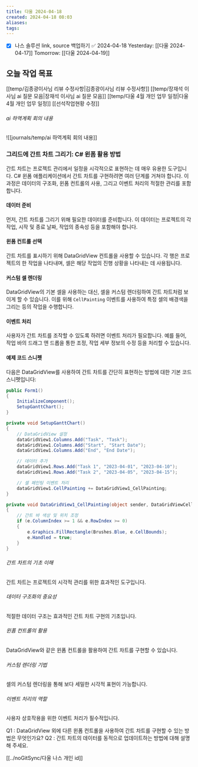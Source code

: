 ```yaml
---
title: 다울 2024-04-18
created: 2024-04-18 08:03
aliases: 
tags:
---
```

- [x] 나스 솔루션 link, source 백업하기 ✅ 2024-04-18
Yesterday: [[다울 2024-04-17]]
Tomorrow: [[다울 2024-04-19]]

## 오늘 작업 목표
[[temp/김종광이사님 리뷰 수정사항|김종광이사님 리뷰 수정사항]]
[[temp/장재석 이사님 ai 질문 모음|장재석 이사님 ai 질문 모음]]
[[temp/다울 4월 개인 업무 일정|다울 4월 개인 업무 일정]]
[[선석작업현황 수정]]
###### ai 하역계획 회의 내용
![[journals/temp/ai 하역계획 회의 내용]]


### 그리드에 간트 차트 그리기: C# 윈폼 활용 방법

간트 차트는 프로젝트 관리에서 일정을 시각적으로 표현하는 데 매우 유용한 도구입니다. 
C# 윈폼 애플리케이션에서 간트 차트를 구현하려면 여러 단계를 거쳐야 합니다. 
이 과정은 데이터의 구조화, 윈폼 컨트롤의 사용, 그리고 이벤트 처리의 적절한 관리를 포함합니다.

#### 데이터 준비
먼저, 간트 차트를 그리기 위해 필요한 데이터를 준비합니다. 
이 데이터는 프로젝트의 각 작업, 시작 및 종료 날짜, 작업의 종속성 등을 포함해야 합니다.

#### 윈폼 컨트롤 선택
간트 차트를 표시하기 위해 DataGridView 컨트롤을 사용할 수 있습니다. 
각 행은 프로젝트의 한 작업을 나타내며, 셀은 해당 작업의 진행 상황을 나타내는 데 사용됩니다.

#### 커스텀 셀 렌더링
DataGridView의 기본 셀을 사용하는 대신, 셀을 커스텀 렌더링하여 간트 차트처럼 보이게 할 수 있습니다. 이를 위해 `CellPainting` 이벤트를 사용하여 특정 셀의 배경색을 그리는 등의 작업을 수행합니다.

#### 이벤트 처리
사용자가 간트 차트를 조작할 수 있도록 하려면 이벤트 처리가 필요합니다. 예를 들어, 작업 바의 드래그 앤 드롭을 통한 조정, 작업 세부 정보의 수정 등을 처리할 수 있습니다.

#### 예제 코드 스니펫
다음은 DataGridView를 사용하여 간트 차트를 간단히 표현하는 방법에 대한 기본 코드 스니펫입니다:

```csharp
public Form1()
{
    InitializeComponent();
    SetupGanttChart();
}

private void SetupGanttChart()
{
    // DataGridView 설정
    dataGridView1.Columns.Add("Task", "Task");
    dataGridView1.Columns.Add("Start", "Start Date");
    dataGridView1.Columns.Add("End", "End Date");

    // 데이터 추가
    dataGridView1.Rows.Add("Task 1", "2023-04-01", "2023-04-10");
    dataGridView1.Rows.Add("Task 2", "2023-04-05", "2023-04-15");

    // 셀 페인팅 이벤트 처리
    dataGridView1.CellPainting += DataGridView1_CellPainting;
}

private void DataGridView1_CellPainting(object sender, DataGridViewCellPaintingEventArgs e)
{
    // 간트 바 색상 및 위치 조정
    if (e.ColumnIndex >= 1 && e.RowIndex >= 0)
    {
        e.Graphics.FillRectangle(Brushes.Blue, e.CellBounds);
        e.Handled = true;
    }
}
```

###### 간트 차트의 기초 이해
간트 차트는 프로젝트의 시각적 관리를 위한 효과적인 도구입니다.
###### 데이터 구조화의 중요성
적절한 데이터 구조는 효과적인 간트 차트 구현의 기초입니다.
###### 윈폼 컨트롤의 활용
DataGridView와 같은 윈폼 컨트롤을 활용하여 간트 차트를 구현할 수 있습니다.
###### 커스텀 렌더링 기법
셀의 커스텀 렌더링을 통해 보다 세밀한 시각적 표현이 가능합니다.
###### 이벤트 처리의 역할
사용자 상호작용을 위한 이벤트 처리가 필수적입니다.

Q1 : DataGridView 외에 다른 윈폼 컨트롤을 사용하여 간트 차트를 구현할 수 있는 방법은 무엇인가요?
Q2 : 간트 차트의 데이터를 동적으로 업데이트하는 방법에 대해 설명해 주세요.

[[../noGitSync/다울 나스 개인 id]]